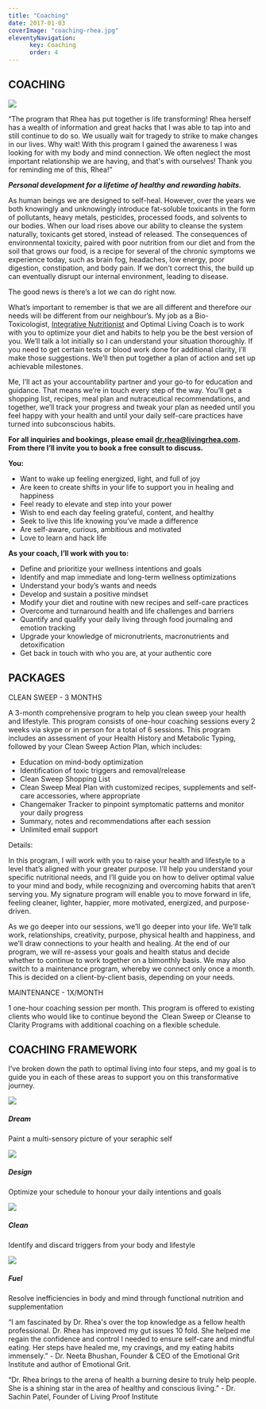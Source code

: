 ```yaml
---
title: "Coaching"
date: 2017-01-03
coverImage: "coaching-rhea.jpg"
eleventyNavigation:
      key: Coaching
      order: 4
---
```


## COACHING
  ![](/pages/images/coaching-rhea.jpg)


“The program that Rhea has put together is life transforming! Rhea herself has a wealth of information and great hacks that I was able to tap into and still continue to do so. We usually wait for tragedy to strike to make changes in our lives. Why wait! With this program I gained the awareness I was looking for with my body and mind connection. We often neglect the most important relationship we are having, and that's with ourselves! Thank you for reminding me of this, Rhea!”

_**Personal development for a lifetime of healthy and rewarding habits.**_

As human beings we are designed to self-heal. However, over the years we both knowingly and unknowingly introduce fat-soluble toxicants in the form of pollutants, heavy metals, pesticides, processed foods, and solvents to our bodies. When our load rises above our ability to cleanse the system naturally, toxicants get stored, instead of released. The consequences of environmental toxicity, paired with poor nutrition from our diet and from the soil that grows our food, is a recipe for several of the chronic symptoms we experience today, such as brain fog, headaches, low energy, poor digestion, constipation, and body pain. If we don’t correct this, the build up can eventually disrupt our internal environment, leading to disease.

The good news is there’s a lot we can do right now.

What’s important to remember is that we are all different and therefore our needs will be different from our neighbour’s. My job as a Bio-Toxicologist, [Integrative Nutritionist](https://web.archive.org/web/20220128132323/https://www.livingrhea.com/scientific-wellness/integrative-health-coaches-role/) and Optimal Living Coach is to work with you to optimize your diet and habits to help you be the best version of you. We’ll talk a lot initially so I can understand your situation thoroughly. If you need to get certain tests or blood work done for additional clarity, I’ll make those suggestions. We’ll then put together a plan of action and set up achievable milestones.

Me, I’ll act as your accountability partner and your go-to for education and guidance. That means we’re in touch every step of the way. You’ll get a shopping list, recipes, meal plan and nutraceutical recommendations, and together, we’ll track your progress and tweak your plan as needed until you feel happy with your health and until your daily self-care practices have turned into subconscious habits.

**For all inquiries and bookings, please email dr.rhea@livingrhea.com. From there I’ll invite you to book a free consult to discuss.**

**You:**

- Want to wake up feeling energized, light, and full of joy
- Are keen to create shifts in your life to support you in healing and happiness
- Feel ready to elevate and step into your power
- Wish to end each day feeling grateful, content, and healthy
- Seek to live this life knowing you’ve made a difference
- Are self-aware, curious, ambitious and motivated
- Love to learn and hack life

**As your coach, I’ll work with you to:**

- Define and prioritize your wellness intentions and goals
- Identify and map immediate and long-term wellness optimizations
- Understand your body’s wants and needs
- Develop and sustain a positive mindset
- Modify your diet and routine with new recipes and self-care practices
- Overcome and turnaround health and life challenges and barriers
- Quantify and qualify your daily living through food journaling and emotion tracking
- Upgrade your knowledge of micronutrients, macronutrients and detoxification
- Get back in touch with who you are, at your authentic core

## PACKAGES

 CLEAN SWEEP - 3 MONTHS

A 3-month comprehensive program to help you clean sweep your health and lifestyle. This program consists of one-hour coaching sessions every 2 weeks via skype or in person for a total of 6 sessions. This program includes an assessment of your Health History and Metabolic Typing, followed by your Clean Sweep Action Plan, which includes:

- Education on mind-body optimization
- Identification of toxic triggers and removal/release
- Clean Sweep Shopping List
- Clean Sweep Meal Plan with customized recipes, supplements and self-care accessories, where appropriate
- Changemaker Tracker to pinpoint symptomatic patterns and monitor your daily progress
- Summary, notes and recommendations after each session
- Unlimited email support

Details:

In this program, I will work with you to raise your health and lifestyle to a level that’s aligned with your greater purpose. I’ll help you understand your specific nutritional needs, and I’ll guide you on how to deliver optimal value to your mind and body, while recognizing and overcoming habits that aren’t serving you. My signature program will enable you to move forward in life, feeling cleaner, lighter, happier, more motivated, energized, and purpose-driven.

As we go deeper into our sessions, we’ll go deeper into your life. We’ll talk work, relationships, creativity, purpose, physical health and happiness, and we’ll draw connections to your health and healing. At the end of our program, we will re-assess your goals and health status and decide whether to continue to work together on a bimonthly basis. We may also switch to a maintenance program, whereby we connect only once a month. This is decided on a client-by-client basis, depending on your needs.

MAINTENANCE - 1X/MONTH

1 one-hour coaching session per month. This program is offered to existing clients who would like to continue beyond the  Clean Sweep or Cleanse to Clarity Programs with additional coaching on a flexible schedule.

## COACHING FRAMEWORK

I’ve broken down the path to optimal living into four steps, and my goal is to guide you in each of these areas to support you on this transformative journey.

![](images/RHEA_30.jpg)

##### Dream

Paint a multi-sensory picture of your seraphic self

![](images/RHEA_29-1.jpg)

##### Design

Optimize your schedule to honour your daily intentions and goals

![](images/RHEA_37-1.jpg)

##### Clean

Identify and discard triggers from your body and lifestyle

![](images/RHEA_12.jpg)

##### Fuel

Resolve inefficiencies in body and mind through functional nutrition and supplementation

“I am fascinated by Dr. Rhea's over the top knowledge as a fellow health professional. Dr. Rhea has improved my gut issues 10 fold. She helped me regain the confidence and control I needed to ensure self-care and mindful eating. Her steps have healed me, my cravings, and my eating habits immensely.” - Dr. Neeta Bhushan, Founder & CEO of the Emotional Grit Institute and author of Emotional Grit.

“Dr. Rhea brings to the arena of health a burning desire to truly help people. She is a shining star in the area of healthy and conscious living.” - Dr. Sachin Patel, Founder of Living Proof Institute
